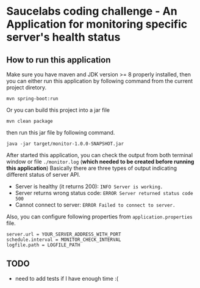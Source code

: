 # Saucelabs coding challenge - An Application for monitoring specific server's health status

## How to run this application

Make sure you have maven and JDK version >= 8 properly installed, then you can either run this application by following command from the current project diretory.

```
mvn spring-boot:run
```

Or you can build this project into a jar file

```
mvn clean package
```

then run this jar file by following command.

```
java -jar target/monitor-1.0.0-SNAPSHOT.jar
```


After started this application, you can check the output from both terminal window or file `./monitor.log` (**which needed to be created before running this application**)
Basically there are three types of output indicating different status of server API.

- Server is healthy (it returns 200): `INFO Server is working.`
- Server returns wrong status code: `ERROR Server returned status code 500`
- Cannot connect to server: `ERROR Failed to connect to server.`

Also, you can configure following properties from `application.properties` file.

```
server.url = YOUR_SERVER_ADDRESS_WITH_PORT
schedule.interval = MONITOR_CHECK_INTERVAL
logfile.path = LOGFILE_PATH
```

## TODO

- need to add tests if I have enough time :(
